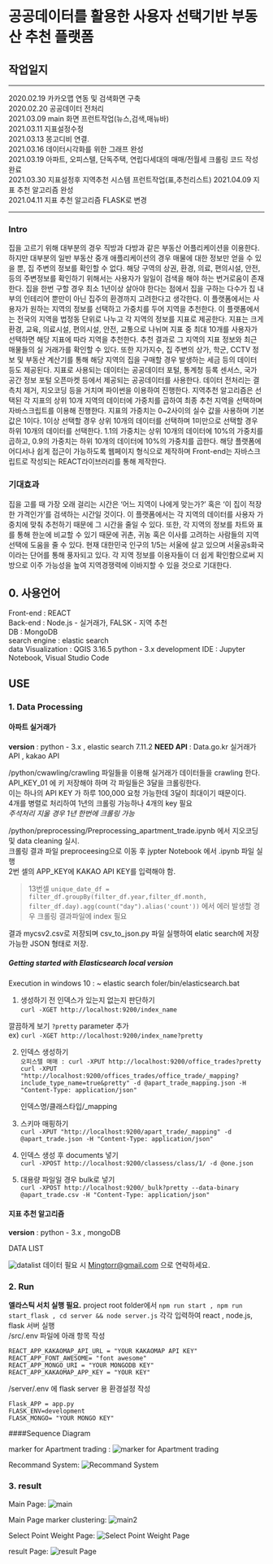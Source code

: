 # 공공데이터를 활용한 사용자 선택기반 부동산 추천 플랫폼

## 작업일지

---


2020.02.19 카카오맵 연동 및 검색화면 구축  
2020.02.20 공공데이터 전처리  
2021.03.09 main 화면 프런트작업(뉴스,검색,매뉴바)  
2021.03.11 지표설정수정  
2021.03.13 몽고디비 연결.  
2021.03.16 데이터시각화를 위한 그래프 완성  
2021.03.19 아파트, 오피스텔, 단독주택, 연립다세대의 매매/전월세 크롤링 코드 작성완료  
2021.03.30 지표설정후 지역추천 시스템 프런트작업(표,추천리스트)
2021.04.09 지표 추천 알고리즘 완성  
2021.04.11 지표 추천 알고리즘 FLASK로 변경


---

### Intro

집을 고르기 위해 대부분의 경우 직방과 다방과 같은 부동산 어플리케이션을 이용한다. 하지만 대부분의 일반 부동산 중개 애플리케이션의 경우 매물에 대한 정보만 얻을 수 있을 뿐, 집 주변의 정보를 확인할 수 없다. 해당 구역의 상권, 환경, 의료, 편의시설, 안전, 등의 주변정보를 확인하기 위해서는 사용자가 일일이 검색을 해야 하는 번거로움이 존재한다. 집을 한번 구할 경우 최소 1년이상 살아야 한다는 점에서 집을 구하는 다수가 집 내부의 인테리어 뿐만이 아닌 집주의 환경까지 고려한다고 생각한다. 이 플랫폼에서는 사용자가 원하는 지역의 정보를 선택하고 가중치를 두어 지역을 추천한다.
 이 플랫폼에서는 전국의 지역을 법정동 단위로 나누고 각 지역의 정보를 지표로 제공한다. 지표는 크게 환경, 교육, 의료시설, 편의시설, 안전, 교통으로 나뉘며 지표 중 최대 10개를 사용자가 선택하면 해당 지표에 따라 지역을 추천한다. 추천 결과로 그 지역의 지표 정보와 최근 매물들의 실 거래가를 확인할 수 있다. 또한 지가지수, 집 주변의 상가, 학군, CCTV 정보 및 부동산 계산기를 통해 해당 지역의 집을 구매할 경우 발생하는 세금 등의 데이터 등도 제공된다. 지표로 사용되는 데이터는 공공데이터 포털, 통계청 등록 센서스, 국가 공간 정보 포털 오픈마켓 등에서 제공되는 공공데이터를 사용한다. 데이터 전처리는 결측치 제거, 지오코딩 등을 거치며 파이썬을 이용하여 진행한다. 지역추천 알고리즘은 선택된 각 지표의 상위 10개 지역의 데이터에 가중치를 곱하여 최종 추천 지역을 선택하며 자바스크립트를 이용해 진행한다. 지표의 가중치는 0~2사이의 실수 값을 사용하며 기본값은 1이다. 1이상 선택할 경우 상위 10개의 데이터를 선택하며 1미만으로 선택할 경우 하위 10개의 데이터를 선택한다. 1.1의 가중치는 상위 10개의 데이터에 10%의 가중치를 곱하고, 0.9의 가중치는 하위 10개의 데이터에 10%의 가중치를 곱한다. 해당 플랫폼에 어디서나 쉽게 접근이 가능하도록 웹페이지 형식으로 제작하며 Front-end는 자바스크립트로 작성되는 REACT라이브러리를 통해 제작한다. 
 
 
### 기대효과

 집을 고를 때 가장 오래 걸리는 시간은 ‘어느 지역이 나에게 맞는가?’ 혹은 ‘이 집이 적장한 가격인가’를 검색하는 시간일 것이다. 이 플랫폼에서는 각 지역의 데이터를 사용자 가중치에 맞춰 추천하기 때문에 그 시간을 줄일 수 있다. 또한, 각 지역의 정보를 차트와 표를 통해 한눈에 비교할 수 있기 때문에 귀촌, 귀농 혹은 이사를 고려하는 사람들의 지역 선택에 도움을 줄 수 있다.  현재 대한민국 인구의 1/5는 서울에 살고 있으며 서울공s화국이라는 단어를 통해 풍자되고 있다. 각 지역 정보를 이용자들이 더 쉽게 확인함으로써 지방으로 이주 가능성을 높여 지역경쟁력에 이바지할 수 있을 것으로 기대한다.


## 0. 사용언어

Front-end : REACT  
Back-end : Node.js - 실거래가, FALSK - 지역 추천  
DB : MongoDB  
search engine : elastic search  
data Visualization : QGIS 3.16.5
python - 3.x
development IDE : Jupyter Notebook, Visual Studio Code
## USE

### 1. Data Processing

#### 아파트 실거래가
**version**  : python  - 3.x  ,   elastic search 7.11.2
**NEED API** : Data.go.kr 실거래가 API   ,   kakao API

/python/cwawling/crawling 파일들을 이용해 실거래가 데이터들을 crawling 한다.   
API_KEY_01 에 키 저장해야 하며 각 파일들은 3달을 크롤링한다.   
이는 하나의 API KEY 가 하루 100,000 요청 가능한데 3달이 최대이기 때문이다.     
4개를 병렬로 처리하여 1년의 크롤링 가능하나 4개의 key 필요  
*주석처리 지울 경우 1년 한번에 크롤링 가능*


/python/preprocessing/Preprocessing_apartment_trade.ipynb 에서 지오코딩 및 data cleaning 실시.   
크롤링 결과 파일 preproceesing으로 이동 후 jypter Notebook 에서 .ipynb 파일 실행  
2번 셀의 APP_KEY에 KAKAO API KEY를 입력해야 함.

> 13번셀 `unique_date_df = filter_df.groupBy(filter_df.year,filter_df.month, filter_df.day).agg(count("day").alias('count'))` 에서 에러 발생할 경우 크롤링 결과파일에 index 필요  

결과 mycsv2.csv로 저장되며 csv_to_json.py 파일 실행하여 elatic search에 저장가능한 JSON 형태로 저장.  

##### Getting started with Elasticsearch local version  

Execution in windows 10 : ~ elastic search foler/bin/elasticsearch.bat 

1. 생성하기 전 인덱스가 있는지 없는지 판단하기  
   `curl -XGET http://localhost:9200/index_name`  

깔끔하게 보기 `?pretty` parameter 추가  
ex) `curl -XGET http://localhost:9200/index_name?pretty`

2. 인덱스 생성하기  
    `오피스텔 매매 : curl -XPUT http://localhost:9200/office_trades?pretty`  
    `curl -XPUT "http://localhost:9200/offices_trades/office_trade/_mapping?include_type_name=true&pretty" -d @apart_trade_mapping.json -H "Content-Type: application/json" `

    인덱스명/클래스타입/\_mapping

3. 스키마 매핑하기  
   `curl -XPUT "http://localhost:9200/apart_trade/_mapping" -d @apart_trade.json -H "Content-Type: application/json"`

4. 인덱스 생성 후 documents 넣기   
   `curl -XPOST http://localhost:9200/classess/class/1/ -d @one.json`

5. 대용량 파일일 경우 bulk로 넣기  
   `curl -XPOST http://localhost:9200/_bulk?pretty --data-binary @apart_trade.csv -H "Content-Type: application/json" `


#### 지표 추천 알고리즘
**version**  : python  - 3.x  ,   mongoDB

DATA LIST

![datalist](https://github.com/Mingtorr/myhouse/blob/master/images/data_list.png)
데이터 필요 시 Mingtorr@gmail.com 으로 연락하세요.


### 2. Run

**엘라스틱 서치 실행 필요.** project root folder에서 `npm run start , npm run start_flask , cd server && node server.js` 각각 입력하여 react , node.js, flask 서버 실행  
/src/.env 파일에 아래 항목 작성
```
REACT_APP_KAKAOMAP_API_URL = "YOUR KAKAOMAP API KEY"
REACT_APP_FONT_AWESOME= "font awesome"
REACT_APP_MONGO_URI = "YOUR MONGODB KEY"
REACT_APP_KAKAOMAP_APP_KEY = "YOUR KEY"
```

/server/.env 에 flask server 용 환경설정 작성
```
Flask_APP = app.py
FLASK_ENV=development
FLASK_MONGO= "YOUR MONGO KEY"
```
####Sequence Diagram


marker for Apartment trading :
![marker for Apartment trading](https://github.com/Mingtorr/myhouse/blob/master/images/diagram.png)

Recommand System:
![Recommand System](https://github.com/Mingtorr/myhouse/blob/master/images/diagram2.png)

### 3. result

Main Page:
![main](https://github.com/Mingtorr/myhouse/blob/master/images/main.png)

Main Page marker clustering:
![main2](https://github.com/Mingtorr/myhouse/blob/master/images/main2.png)

Select Point Weight Page:
![Select Point Weight Page](https://github.com/Mingtorr/myhouse/blob/master/images/point.png)

result Page:
![result Page](https://github.com/Mingtorr/myhouse/blob/master/images/result.png)






